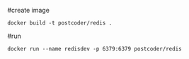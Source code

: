 #create image

	docker build -t postcoder/redis .
	
#run

	docker run --name redisdev -p 6379:6379 postcoder/redis